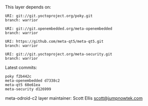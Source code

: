 This layer depends on:

    URI: git://git.yoctoproject.org/poky.git
    branch: warrior

    URI: git://git.openembedded.org/meta-openembedded
    branch: warrior

    URI: https://github.com/meta-qt5/meta-qt5.git
    branch: warrior

    URI: git://git.yoctoproject.org/meta-security.git
    branch: warrior 

Latest commits:

    poky f2b442c
    meta-openembedded d7338c2
    meta-qt5 60e61ea
    meta-security d126999

meta-odroid-c2 layer maintainer: Scott Ellis <scott@jumpnowtek.com>
